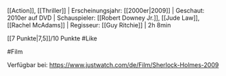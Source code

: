 [[Action]], [[Thriller]] | Erscheinungsjahr: [[2000er|2009]] | Geschaut: 2010er auf DVD | Schauspieler: [[Robert Downey Jr.]], [[Jude Law]], [[Rachel McAdams]] | Regisseur: [[Guy Ritchie]] | 2h 8min

[[7 Punkte|7,5]]/10 Punkte #Like 


#Film 

Verfügbar bei: https://www.justwatch.com/de/Film/Sherlock-Holmes-2009